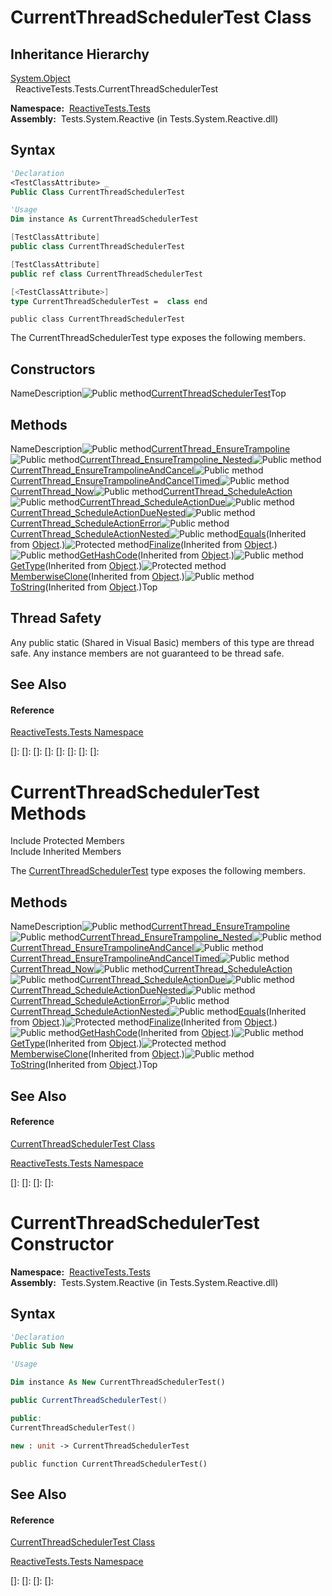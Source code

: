 # CurrentThreadSchedulerTest Class

## Inheritance Hierarchy

[System.Object](https://msdn.microsoft.com/en-us/library/e5kfa45b)  
  ReactiveTests.Tests.CurrentThreadSchedulerTest

**Namespace:**  [ReactiveTests.Tests](ReactiveTests.Tests\ReactiveTests.Tests.md)  
**Assembly:**  Tests.System.Reactive (in Tests.System.Reactive.dll)

## Syntax

```vb
'Declaration
<TestClassAttribute> _
Public Class CurrentThreadSchedulerTest
```

```vb
'Usage
Dim instance As CurrentThreadSchedulerTest
```

```csharp
[TestClassAttribute]
public class CurrentThreadSchedulerTest
```

```c++
[TestClassAttribute]
public ref class CurrentThreadSchedulerTest
```

```fsharp
[<TestClassAttribute>]
type CurrentThreadSchedulerTest =  class end
```

```jscript
public class CurrentThreadSchedulerTest
```

The CurrentThreadSchedulerTest type exposes the following members.

## Constructors

NameDescription![Public method](images\Hh303103.pubmethod(en-us,VS.103).gif "Public method")[CurrentThreadSchedulerTest](CurrentThreadSchedulerTest\CurrentThreadSchedulerTest.md)Top

## Methods

NameDescription![Public method](images\Hh303103.pubmethod(en-us,VS.103).gif "Public method")[CurrentThread\_EnsureTrampoline](CurrentThread\CurrentThreadSchedulerTest.CurrentThread_EnsureTrampoline.md)![Public method](images\Hh303103.pubmethod(en-us,VS.103).gif "Public method")[CurrentThread\_EnsureTrampoline\_Nested](CurrentThread\CurrentThreadSchedulerTest.CurrentThread_EnsureTrampoline_Nested.md)![Public method](images\Hh303103.pubmethod(en-us,VS.103).gif "Public method")[CurrentThread\_EnsureTrampolineAndCancel](CurrentThread\CurrentThreadSchedulerTest.CurrentThread_EnsureTrampolineAndCancel.md)![Public method](images\Hh303103.pubmethod(en-us,VS.103).gif "Public method")[CurrentThread\_EnsureTrampolineAndCancelTimed](CurrentThread\CurrentThreadSchedulerTest.CurrentThread_EnsureTrampolineAndCancelTimed.md)![Public method](images\Hh303103.pubmethod(en-us,VS.103).gif "Public method")[CurrentThread\_Now](CurrentThread\CurrentThreadSchedulerTest.CurrentThread_Now.md)![Public method](images\Hh303103.pubmethod(en-us,VS.103).gif "Public method")[CurrentThread\_ScheduleAction](CurrentThread\CurrentThreadSchedulerTest.CurrentThread_ScheduleAction.md)![Public method](images\Hh303103.pubmethod(en-us,VS.103).gif "Public method")[CurrentThread\_ScheduleActionDue](CurrentThread\CurrentThreadSchedulerTest.CurrentThread_ScheduleActionDue.md)![Public method](images\Hh303103.pubmethod(en-us,VS.103).gif "Public method")[CurrentThread\_ScheduleActionDueNested](CurrentThread\CurrentThreadSchedulerTest.CurrentThread_ScheduleActionDueNested.md)![Public method](images\Hh303103.pubmethod(en-us,VS.103).gif "Public method")[CurrentThread\_ScheduleActionError](CurrentThread\CurrentThreadSchedulerTest.CurrentThread_ScheduleActionError.md)![Public method](images\Hh303103.pubmethod(en-us,VS.103).gif "Public method")[CurrentThread\_ScheduleActionNested](CurrentThread\CurrentThreadSchedulerTest.CurrentThread_ScheduleActionNested.md)![Public method](images\Hh303103.pubmethod(en-us,VS.103).gif "Public method")[Equals](https://msdn.microsoft.com/en-us/library/m:system.object.equals(system.object)(v=VS.103))(Inherited from [Object](https://msdn.microsoft.com/en-us/library/e5kfa45b).)![Protected method](images\Hh303103.protmethod(en-us,VS.103).gif "Protected method")[Finalize](https://msdn.microsoft.com/en-us/library/4k87zsw7)(Inherited from [Object](https://msdn.microsoft.com/en-us/library/e5kfa45b).)![Public method](images\Hh303103.pubmethod(en-us,VS.103).gif "Public method")[GetHashCode](https://msdn.microsoft.com/en-us/library/zdee4b3y)(Inherited from [Object](https://msdn.microsoft.com/en-us/library/e5kfa45b).)![Public method](images\Hh303103.pubmethod(en-us,VS.103).gif "Public method")[GetType](https://msdn.microsoft.com/en-us/library/dfwy45w9)(Inherited from [Object](https://msdn.microsoft.com/en-us/library/e5kfa45b).)![Protected method](images\Hh303103.protmethod(en-us,VS.103).gif "Protected method")[MemberwiseClone](https://msdn.microsoft.com/en-us/library/57ctke0a)(Inherited from [Object](https://msdn.microsoft.com/en-us/library/e5kfa45b).)![Public method](images\Hh303103.pubmethod(en-us,VS.103).gif "Public method")[ToString](https://msdn.microsoft.com/en-us/library/7bxwbwt2)(Inherited from [Object](https://msdn.microsoft.com/en-us/library/e5kfa45b).)Top

## Thread Safety

Any public static (Shared in Visual Basic) members of this type are thread safe. Any instance members are not guaranteed to be thread safe.

## See Also

#### Reference

[ReactiveTests.Tests Namespace](ReactiveTests.Tests\ReactiveTests.Tests.md)

[]: 
[]: 
[]: 
[]: 
[]: 
[]: 
[]: 
[]: 
# CurrentThreadSchedulerTest Methods

Include Protected Members  
Include Inherited Members

The [CurrentThreadSchedulerTest](CurrentThreadSchedulerTest\CurrentThreadSchedulerTest.md) type exposes the following members.

## Methods

NameDescription![Public method](images\Hh303103.pubmethod(en-us,VS.103).gif "Public method")[CurrentThread\_EnsureTrampoline](CurrentThread\CurrentThreadSchedulerTest.CurrentThread_EnsureTrampoline.md)![Public method](images\Hh303103.pubmethod(en-us,VS.103).gif "Public method")[CurrentThread\_EnsureTrampoline\_Nested](CurrentThread\CurrentThreadSchedulerTest.CurrentThread_EnsureTrampoline_Nested.md)![Public method](images\Hh303103.pubmethod(en-us,VS.103).gif "Public method")[CurrentThread\_EnsureTrampolineAndCancel](CurrentThread\CurrentThreadSchedulerTest.CurrentThread_EnsureTrampolineAndCancel.md)![Public method](images\Hh303103.pubmethod(en-us,VS.103).gif "Public method")[CurrentThread\_EnsureTrampolineAndCancelTimed](CurrentThread\CurrentThreadSchedulerTest.CurrentThread_EnsureTrampolineAndCancelTimed.md)![Public method](images\Hh303103.pubmethod(en-us,VS.103).gif "Public method")[CurrentThread\_Now](CurrentThread\CurrentThreadSchedulerTest.CurrentThread_Now.md)![Public method](images\Hh303103.pubmethod(en-us,VS.103).gif "Public method")[CurrentThread\_ScheduleAction](CurrentThread\CurrentThreadSchedulerTest.CurrentThread_ScheduleAction.md)![Public method](images\Hh303103.pubmethod(en-us,VS.103).gif "Public method")[CurrentThread\_ScheduleActionDue](CurrentThread\CurrentThreadSchedulerTest.CurrentThread_ScheduleActionDue.md)![Public method](images\Hh303103.pubmethod(en-us,VS.103).gif "Public method")[CurrentThread\_ScheduleActionDueNested](CurrentThread\CurrentThreadSchedulerTest.CurrentThread_ScheduleActionDueNested.md)![Public method](images\Hh303103.pubmethod(en-us,VS.103).gif "Public method")[CurrentThread\_ScheduleActionError](CurrentThread\CurrentThreadSchedulerTest.CurrentThread_ScheduleActionError.md)![Public method](images\Hh303103.pubmethod(en-us,VS.103).gif "Public method")[CurrentThread\_ScheduleActionNested](CurrentThread\CurrentThreadSchedulerTest.CurrentThread_ScheduleActionNested.md)![Public method](images\Hh303103.pubmethod(en-us,VS.103).gif "Public method")[Equals](https://msdn.microsoft.com/en-us/library/m:system.object.equals(system.object)(v=VS.103))(Inherited from [Object](https://msdn.microsoft.com/en-us/library/e5kfa45b).)![Protected method](images\Hh303103.protmethod(en-us,VS.103).gif "Protected method")[Finalize](https://msdn.microsoft.com/en-us/library/4k87zsw7)(Inherited from [Object](https://msdn.microsoft.com/en-us/library/e5kfa45b).)![Public method](images\Hh303103.pubmethod(en-us,VS.103).gif "Public method")[GetHashCode](https://msdn.microsoft.com/en-us/library/zdee4b3y)(Inherited from [Object](https://msdn.microsoft.com/en-us/library/e5kfa45b).)![Public method](images\Hh303103.pubmethod(en-us,VS.103).gif "Public method")[GetType](https://msdn.microsoft.com/en-us/library/dfwy45w9)(Inherited from [Object](https://msdn.microsoft.com/en-us/library/e5kfa45b).)![Protected method](images\Hh303103.protmethod(en-us,VS.103).gif "Protected method")[MemberwiseClone](https://msdn.microsoft.com/en-us/library/57ctke0a)(Inherited from [Object](https://msdn.microsoft.com/en-us/library/e5kfa45b).)![Public method](images\Hh303103.pubmethod(en-us,VS.103).gif "Public method")[ToString](https://msdn.microsoft.com/en-us/library/7bxwbwt2)(Inherited from [Object](https://msdn.microsoft.com/en-us/library/e5kfa45b).)Top

## See Also

#### Reference

[CurrentThreadSchedulerTest Class](CurrentThreadSchedulerTest\CurrentThreadSchedulerTest.md)

[ReactiveTests.Tests Namespace](ReactiveTests.Tests\ReactiveTests.Tests.md)

[]: 
[]: 
[]: 
[]: 
# CurrentThreadSchedulerTest Constructor

**Namespace:**  [ReactiveTests.Tests](ReactiveTests.Tests\ReactiveTests.Tests.md)  
**Assembly:**  Tests.System.Reactive (in Tests.System.Reactive.dll)

## Syntax

```vb
'Declaration
Public Sub New
```

```vb
'Usage

Dim instance As New CurrentThreadSchedulerTest()
```

```csharp
public CurrentThreadSchedulerTest()
```

```c++
public:
CurrentThreadSchedulerTest()
```

```fsharp
new : unit -> CurrentThreadSchedulerTest
```

```jscript
public function CurrentThreadSchedulerTest()
```

## See Also

#### Reference

[CurrentThreadSchedulerTest Class](CurrentThreadSchedulerTest\CurrentThreadSchedulerTest.md)

[ReactiveTests.Tests Namespace](ReactiveTests.Tests\ReactiveTests.Tests.md)

[]: 
[]: 
[]: 
[]: 